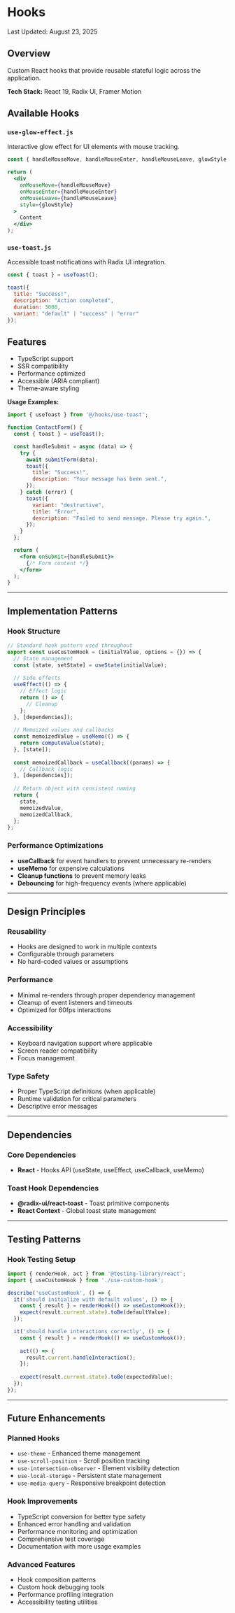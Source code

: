 # Hooks

Last Updated: August 23, 2025

## Overview
Custom React hooks that provide reusable stateful logic across the application.

**Tech Stack:** React 19, Radix UI, Framer Motion

## Available Hooks

### `use-glow-effect.js`
Interactive glow effect for UI elements with mouse tracking.

```jsx
const { handleMouseMove, handleMouseEnter, handleMouseLeave, glowStyle } = useGlowEffect();

return (
  <div 
    onMouseMove={handleMouseMove} 
    onMouseEnter={handleMouseEnter} 
    onMouseLeave={handleMouseLeave}
    style={glowStyle}
  >
    Content
  </div>
);
```

### `use-toast.js`
Accessible toast notifications with Radix UI integration.

```jsx
const { toast } = useToast();

toast({
  title: "Success!",
  description: "Action completed",
  duration: 3000,
  variant: "default" | "success" | "error"
});
```

## Features
- TypeScript support
- SSR compatibility
- Performance optimized
- Accessible (ARIA compliant)
- Theme-aware styling


**Usage Examples:**
```jsx
import { useToast } from '@/hooks/use-toast';

function ContactForm() {
  const { toast } = useToast();

  const handleSubmit = async (data) => {
    try {
      await submitForm(data);
      toast({
        title: "Success!",
        description: "Your message has been sent.",
      });
    } catch (error) {
      toast({
        variant: "destructive",
        title: "Error",
        description: "Failed to send message. Please try again.",
      });
    }
  };

  return (
    <form onSubmit={handleSubmit}>
      {/* Form content */}
    </form>
  );
}
```

---

## Implementation Patterns

### Hook Structure
```javascript
// Standard hook pattern used throughout
export const useCustomHook = (initialValue, options = {}) => {
  // State management
  const [state, setState] = useState(initialValue);
  
  // Side effects
  useEffect(() => {
    // Effect logic
    return () => {
      // Cleanup
    };
  }, [dependencies]);
  
  // Memoized values and callbacks
  const memoizedValue = useMemo(() => {
    return computeValue(state);
  }, [state]);
  
  const memoizedCallback = useCallback((params) => {
    // Callback logic
  }, [dependencies]);
  
  // Return object with consistent naming
  return {
    state,
    memoizedValue,
    memoizedCallback,
  };
};
```

### Performance Optimizations
- **useCallback** for event handlers to prevent unnecessary re-renders
- **useMemo** for expensive calculations
- **Cleanup functions** to prevent memory leaks
- **Debouncing** for high-frequency events (where applicable)

---

## Design Principles

### Reusability
- Hooks are designed to work in multiple contexts
- Configurable through parameters
- No hard-coded values or assumptions

### Performance
- Minimal re-renders through proper dependency management
- Cleanup of event listeners and timeouts
- Optimized for 60fps interactions

### Accessibility
- Keyboard navigation support where applicable
- Screen reader compatibility
- Focus management

### Type Safety
- Proper TypeScript definitions (when applicable)
- Runtime validation for critical parameters
- Descriptive error messages

---

## Dependencies

### Core Dependencies
- **React** - Hooks API (useState, useEffect, useCallback, useMemo)

### Toast Hook Dependencies
- **@radix-ui/react-toast** - Toast primitive components
- **React Context** - Global toast state management

---

## Testing Patterns

### Hook Testing Setup
```javascript
import { renderHook, act } from '@testing-library/react';
import { useCustomHook } from './use-custom-hook';

describe('useCustomHook', () => {
  it('should initialize with default values', () => {
    const { result } = renderHook(() => useCustomHook());
    expect(result.current.state).toBe(defaultValue);
  });

  it('should handle interactions correctly', () => {
    const { result } = renderHook(() => useCustomHook());
    
    act(() => {
      result.current.handleInteraction();
    });
    
    expect(result.current.state).toBe(expectedValue);
  });
});
```

---

## Future Enhancements

### Planned Hooks
- `use-theme` - Enhanced theme management
- `use-scroll-position` - Scroll position tracking
- `use-intersection-observer` - Element visibility detection
- `use-local-storage` - Persistent state management
- `use-media-query` - Responsive breakpoint detection

### Hook Improvements
- TypeScript conversion for better type safety
- Enhanced error handling and validation
- Performance monitoring and optimization
- Comprehensive test coverage
- Documentation with more usage examples

### Advanced Features
- Hook composition patterns
- Custom hook debugging tools
- Performance profiling integration
- Accessibility testing utilities
